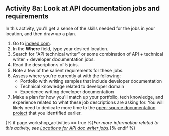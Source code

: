 ## <i class="fa fa-user-circle"></i> Activity 8a: Look at API documentation jobs and requirements

In this activity, you'll get a sense of the skills needed for the jobs in your location, and then draw up a plan.

1.  Go to [indeed.com](https://www.indeed.com/).
2.  In the **Where** field, type your desired location.
3.  Search for "API technical writer" or some combination of API + technical writer + developer documentation jobs.
4.  Read the descriptions of 5 jobs.
5.  Note a few of the salient requirements for these jobs.
6.  Assess where you're currently at with the following:
    *  Portfolio with writing samples that include developer documentation
    *  Technical knowledge related to developer domain
    *  Experience writing developer documentation
7.  Make a plan for how you'll match up your portfolio, tech knowledge, and experience related to what these job descriptions are asking for. You will likely need to dedicate more time to the [open-source documentation project](docapis_find_open_source_project.html) that you identified earlier.

{% if page.workshop_activities == true %}*For more information related to this activity, see [Locations for API doc writer jobs](jobapis_location.html).*{% endif %}
